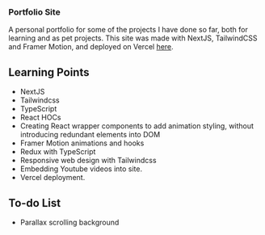 ### Portfolio Site

A personal portfolio for some of the projects I have done so far, both for learning and as pet projects. This site was made with NextJS, TailwindCSS and Framer Motion, and deployed on Vercel [here](https://personal-portfolio-three-iota.vercel.app/).

## Learning Points

- NextJS
- Tailwindcss
- TypeScript
- React HOCs
- Creating React wrapper components to add animation styling, without introducing redundant elements into DOM
- Framer Motion animations and hooks
- Redux with TypeScript
- Responsive web design with Tailwindcss
- Embedding Youtube videos into site.
- Vercel deployment.

## To-do List

- Parallax scrolling background
